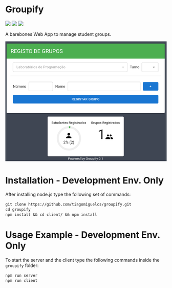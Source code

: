 # Groupify
![](https://img.shields.io/badge/JavaScript-3776AB?style=for-the-badge&logo=javascript&logoColor=white)
![](https://img.shields.io/badge/Node.js-3776AB?style=for-the-badge&logo=node.js&logoColor=white)
![](https://img.shields.io/badge/React-97ca00?style=for-the-badge&logo=react&logoColor=white)

A barebones Web App to manage student groups.

<img src="https://github.com/tiagomiguelcs/groupify/blob/master/demo.png"/>

# Installation - Development Env. Only
After installing node.js type the following set of commands:
```
git clone https://github.com/tiagomiguelcs/groupify.git
cd groupify
npm install && cd client/ && npm install
```

# Usage Example - Development Env. Only
To start the server and the client type the following commands inside the ```groupify``` folder:
```
npm run server
npm run client
```
